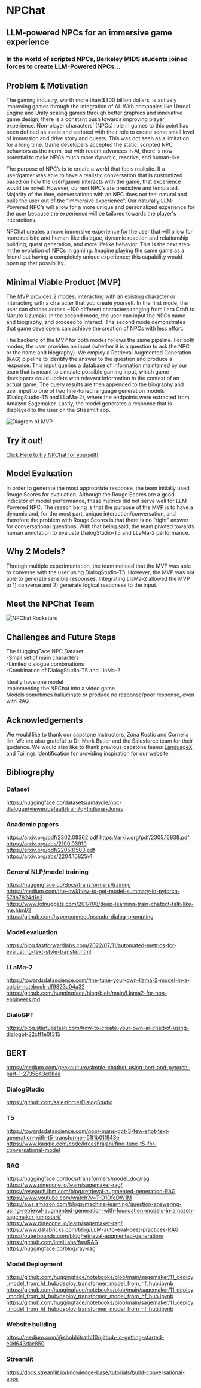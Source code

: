 # NPChat
## LLM-powered NPCs for an immersive game experience

### In the world of scripted NPCs, Berkeley MIDS students joined forces to create LLM-Powered NPCs…

## Problem & Motivation
The gaming industry, worth more than $300 billion dollars, is actively improving games through the integration of AI. With companies like Unreal Engine and Unity scaling games through better graphics and innovative game design, there is a constant push towards improving player experience. Non-player characters’ (NPCs) role in games to this point has been defined as static and scripted with their role to create some small level of immersion and drive story and quests. This was not seen as a limitation for a long time. Game developers accepted the static, scripted NPC behaviors as the norm, but with recent advances in AI, there is now potential to make NPCs much more dynamic, reactive, and human-like.
 
The purpose of NPC’s is to create a world that feels realistic. If a user/gamer was able to have a realistic conversation that is customized based on how the user/gamer interacts with the game, that experience would be novel. However, current NPC’s are predictive and templated. Majority of the time, conversations with an NPC does not feel natural and pulls the user out of the “immersive experience”. Our naturally LLM-Powered NPC’s will allow for a more unique and personalized experience for the user because the experience will be tailored towards the player's interactions.
 
NPChat creates a more immersive experience for the user that will allow for more realistic and human-like dialogue, dynamic reaction and relationship building, quest generation, and more lifelike behavior. This is the next step in the evolution of NPCs in gaming. Imagine playing the same game as a friend but having a completely unique experience; this capability would open up that possibility.

## Minimal Viable Product (MVP)

The MVP provides 2 modes, interacting with an existing character or interacting with a character that you create yourself. In the first mode, the user can choose across ~100 different characters ranging from Lara Croft to Naruto Uzumaki. In the second mode, the user can input the NPCs name and biography, and proceed to interact. The second mode demonstrates that game developers can achieve the creation of NPCs with less effort.

The backend of the MVP for both modes follows the same pipeline. For both modes, the user provides an input (whether it is a question to ask the NPC or the name and biography). We employ a Retrieval Augmented Generation (RAG) pipeline to identify the answer to the question and produce a response. This input queries a database of information maintained by our team that is meant to simulate possible gaming input, which game developers could update with relevant information in the context of an actual game. The query results are then appended to the biography and user input to one of two fine-tuned language generation models (DialogStudio-T5 and LLaMa-2), where the endpoints were extracted from Amazon Sagemaker. Lastly, the model generates a response that is displayed to the user on the Streamlit app.

![Diagram of MVP](/images/MVP.png)

## Try it out!
[Click Here to try NPChat for yourself!](https://chatbot-kf5skpawx3ew3ho63mnlub.streamlit.app)
 
## Model Evaluation
In order to generate the most appropriate response, the team initially used Rouge Scores for evaluation. Although the Rouge Scores are a good indicator of model performance, these metrics did not serve well for LLM-Powered NPC. The reason being is that the purpose of the MVP is to have a dynamic and, for the most part, unique interaction/conversation, and therefore the problem with Rouge Scores is that there is no “right” answer for conversational questions. With that being said, the team pivoted towards human annotation to evaluate DialogStudio-T5 and LLaMa-2 performance.
 
## Why 2 Models? 
Through multiple experimentation, the team noticed that the MVP was able to converse with the user using DialogStudio-T5. However, the MVP was not able to generate sensible responses. Integrating LlaMa-2 allowed the MVP to 1) converse and 2) generate logical responses to the input. 


## Meet the NPChat Team
![NPChat Rockstars](/images/team.png)

## Challenges and Future Steps 
The HuggingFace NPC Dataset:  
-Small set of main characters  
-Limited dialogue combinations  
-Combination of DialogStudio-T5 and LlaMa-2  
  
Ideally have one model  
Implementing the NPChat into a video game  
Models sometimes hallucinate or produce no response/poor response, even with RAG  

## Acknowledgements

We would like to thank our capstone instructors, Zona Kostic and Cornelia Ilin. We are also grateful to Dr. Mark Butler and the Salesforce team for their guidance. We would also like to thank previous capstone teams [LanguageX](https://www.ischool.berkeley.edu/projects/2023/languagex) and [Tailings Identification](https://ginnyp.github.io/tailings) for providing inspiration for our website.

## Bibliography

### Dataset
https://huggingface.co/datasets/amaydle/npc-dialogue/viewer/default/train?q=Indiana+Jones

### Academic papers
https://arxiv.org/pdf/2302.08362.pdf 
https://arxiv.org/pdf/2305.16938.pdf  
https://arxiv.org/abs/2109.03910  
https://arxiv.org/pdf/2205.11503.pdf  
https://arxiv.org/abs/2204.10825v1  


### General NLP/model training
https://huggingface.co/docs/transformers/training  
https://medium.com/the-owl/how-to-get-model-summary-in-pytorch-57db7824d1e3  
https://www.kdnuggets.com/2017/08/deep-learning-train-chatbot-talk-like-me.html/2  
https://github.com/hyperconnect/pseudo-dialog-prompting 

### Model evaluation
https://blog.fastforwardlabs.com/2022/07/11/automated-metrics-for-evaluating-text-style-transfer.html  

### LLaMa-2
https://towardsdatascience.com/fine-tune-your-own-llama-2-model-in-a-colab-notebook-df9823a04a32  
https://github.com/huggingface/blog/blob/main/Llama2-for-non-engineers.md  


### DialoGPT
https://blog.startupstash.com/how-to-create-your-own-ai-chatbot-using-dialogpt-22cff1e0f315  

## BERT
https://medium.com/geekculture/simple-chatbot-using-bert-and-pytorch-part-1-2735643e0baa  

### DialogStudio
https://github.com/salesforce/DialogStudio  

### T5
https://towardsdatascience.com/poor-mans-gpt-3-few-shot-text-generation-with-t5-transformer-51f1b01f843e  
https://www.kaggle.com/code/kreeshrajani/fine-tune-t5-for-conversational-model  


### RAG
https://huggingface.co/docs/transformers/model_doc/rag  
https://www.pinecone.io/learn/sagemaker-rag/  
https://research.ibm.com/blog/retrieval-augmented-generation-RAG  
https://www.youtube.com/watch?v=T-D1OfcDW1M  
https://aws.amazon.com/blogs/machine-learning/question-answering-using-retrieval-augmented-generation-with-foundation-models-in-amazon-sagemaker-jumpstart/  
https://www.pinecone.io/learn/sagemaker-rag/  
https://www.databricks.com/blog/LLM-auto-eval-best-practices-RAG  
https://outerbounds.com/blog/retrieval-augmented-generation/  
https://github.com/IntelLabs/fastRAG  
https://huggingface.co/blog/ray-rag  



### Model Deployment
https://github.com/huggingface/notebooks/blob/main/sagemaker/11_deploy_model_from_hf_hub/deploy_transformer_model_from_hf_hub.ipynb  
https://github.com/huggingface/notebooks/blob/main/sagemaker/11_deploy_model_from_hf_hub/deploy_transformer_model_from_hf_hub.ipynb  
https://github.com/huggingface/notebooks/blob/main/sagemaker/11_deploy_model_from_hf_hub/deploy_transformer_model_from_hf_hub.ipynb  

### Website building
https://medium.com/@shobhitrathi10/github-io-getting-started-e0d643dac850  

### Streamlit
https://docs.streamlit.io/knowledge-base/tutorials/build-conversational-apps  
